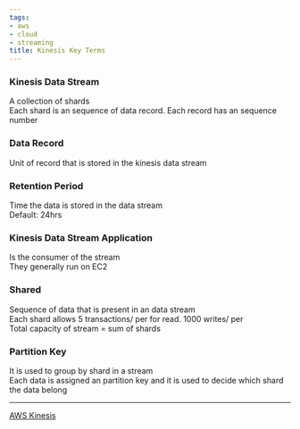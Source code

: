 ```yaml
---
tags:
- aws
- cloud
- streaming
title: Kinesis Key Terms
---
```


### Kinesis Data Stream

A collection of shards  
Each shard is an sequence of data record. Each record has an sequence number

### Data Record

Unit of record that is stored in the kinesis data stream

### Retention Period

Time the data is stored in the data stream  
Default: 24hrs

### Kinesis Data Stream Application

Is the consumer of the stream  
They generally run on EC2

### Shared

Sequence of data that is present in an data stream  
Each shard allows 5 transactions/ per for read. 1000 writes/ per  
Total capacity of stream = sum of shards

### Partition Key

It is used to group by shard in a stream  
Each data is assigned an partition key and it is used to decide which shard the data belong

---

[AWS Kinesis](aws-kinesis.md)